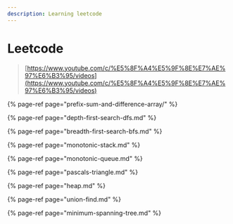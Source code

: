 ```yaml
---
description: Learning leetcode
---
```


# Leetcode



> [https://www.youtube.com/c/%E5%8F%A4%E5%9F%8E%E7%AE%97%E6%B3%95/videos](https://www.youtube.com/c/%E5%8F%A4%E5%9F%8E%E7%AE%97%E6%B3%95/videos)

{% page-ref page="prefix-sum-and-difference-array/" %}

{% page-ref page="depth-first-search-dfs.md" %}

{% page-ref page="breadth-first-search-bfs.md" %}

{% page-ref page="monotonic-stack.md" %}

{% page-ref page="monotonic-queue.md" %}

{% page-ref page="pascals-triangle.md" %}

{% page-ref page="heap.md" %}

{% page-ref page="union-find.md" %}

{% page-ref page="minimum-spanning-tree.md" %}



